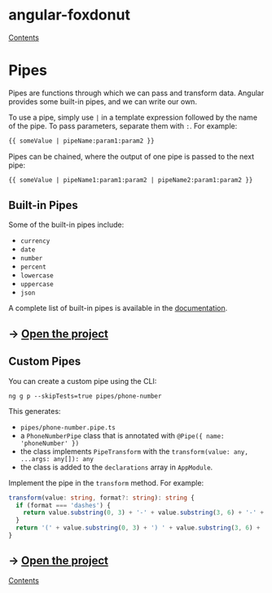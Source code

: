 # angular-foxdonut

[Contents](../README.md#angular-foxdonut)

# Pipes

Pipes are functions through which we can pass and transform data. Angular provides some built-in
pipes, and we can write our own.

To use a pipe, simply use `|` in a template expression followed by the name of the pipe. To pass
parameters, separate them with `:`. For example:

```html
{{ someValue | pipeName:param1:param2 }}
```

Pipes can be chained, where the output of one pipe is passed to the next pipe:

```html
{{ someValue | pipeName1:param1:param2 | pipeName2:param1:param2 }}
```

## Built-in Pipes

Some of the built-in pipes include:

- `currency`
- `date`
- `number`
- `percent`
- `lowercase`
- `uppercase`
- `json`

A complete list of built-in pipes is available in the
[documentation](https://angular.io/api?type=pipe).

## &rarr; [Open the project](https://stackblitz.com/github/foxdonut/angular-foxdonut/tree/pipes?file=src%2Fapp%2Fpipes%2Fpipe-demo%2Fpipe-demo.component.html)

## Custom Pipes

You can create a custom pipe using the CLI:

```
ng g p --skipTests=true pipes/phone-number
```

This generates:

- `pipes/phone-number.pipe.ts`
- a `PhoneNumberPipe` class that is annotated with `@Pipe({ name: 'phoneNumber' })`
- the class implements `PipeTransform` with the `transform(value: any, ...args: any[]): any`
- the class is added to the `declarations` array in `AppModule`.

Implement the pipe in the `transform` method. For example:

```typescript
transform(value: string, format?: string): string {
  if (format === 'dashes') {
    return value.substring(0, 3) + '-' + value.substring(3, 6) + '-' + value.substring(6);
  }
  return '(' + value.substring(0, 3) + ') ' + value.substring(3, 6) + '-' + value.substring(6);
}
```

## &rarr; [Open the project](https://stackblitz.com/github/foxdonut/angular-foxdonut/tree/pipes?file=src%2Fapp%2Fpipes%2Fphone-number.pipe.ts)

[Contents](../README.md#angular-foxdonut)

